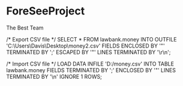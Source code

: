 # ForeSeeProject
The Best Team

/* Export CSV file */
SELECT *
FROM lawbank.money
INTO OUTFILE 'C:\Users\Davis\Desktop\money2.csv'
FIELDS ENCLOSED BY '"' TERMINATED BY ';' ESCAPED BY '"'
LINES TERMINATED BY '\r\n';

/* Import CSV file */
LOAD DATA INFILE 'D:/money.csv' 
INTO TABLE lawbank.money
FIELDS TERMINATED BY ';' 
ENCLOSED BY '"'
LINES TERMINATED BY '\n'
IGNORE 1 ROWS;
